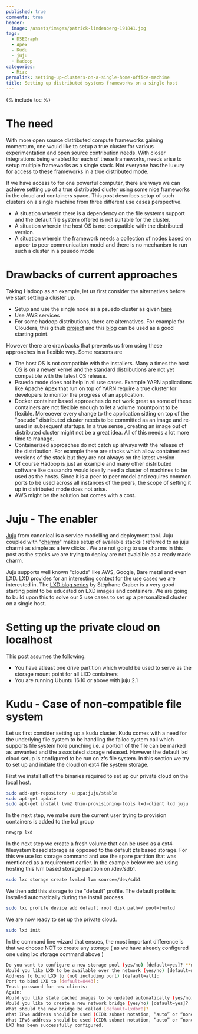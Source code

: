 ```yaml
---
published: true
comments: true
header:
  image: /assets/images/patrick-lindenberg-191841.jpg
tags:
  - DSEGraph
  - Apex
  - Kudu
  - juju
  - Hadoop
categories:
  - Misc
permalink: setting-up-clusters-on-a-single-home-office-machine
title: Setting up distributed systems frameworks on a single host
---
```


{% include toc %}

# The need
With more open source distributed compute frameworks gaining momentum, one would like to setup a true cluster for various experimentation and open source contribution needs. With closer integrations being enabled for each of these frameworks, needs arise to setup multiple frameworks as a single stack. Not everyone has the luxury for access to these frameworks in a true distributed mode. 

If we have access to for one powerful computer, there are ways we can achieve setting up of a true distributed cluster using some nice frameworks in the cloud and containers space. This post describes setup of such clusters on a single machine from three different use cases perspective. 
- A situation wherein there is a dependency on the file systems support and the default file system offered is not suitable for the cluster. 
- A situation wherein the host OS is not compatible with the distributed version. 
- A situation wherein the framework needs a collection of nodes based on a peer to peer communication model and there is no mechanism to run such a cluster in a psuedo mode


# Drawbacks of current approaches
Taking Hadoop as an example, let us first consider the alternatives before we start setting a cluster up. 

- Setup and use the single node as a psuedo cluster as given [here](https://hadoop.apache.org/docs/stable/hadoop-project-dist/hadoop-common/SingleCluster.html) 
- Use AWS services
- For some hadoop distributions, there are alternatives. For example for Cloudera, this github [project](https://github.com/cloudera/clusterdock) and this [blog](https://blog.cloudera.com/blog/2016/08/multi-node-clusters-with-cloudera-quickstart-for-docker/) can be used as a good starting point.


However there are drawbacks that prevents us from using these approaches in a flexible way. Some reasons are

- The host OS is not compatible with the installers. Many a times the host OS is on a newer kernel and the standard distributions are not yet compatible with the latest OS release. 
- Psuedo mode does not help in all use cases. Example YARN applications like Apache [Apex](https://apex.apache.org/) that run on top of YARN require a true cluster for developers to monitor the progress of an application.
- Docker container based approaches do not work great as some of these containers are not flexible enough to let a volume mountpoint to be flexible. Moreoever every change to the application sitting on top of the "pseudo" distributed cluster needs to be committed as an image and re-used in subsequent startups. In a true sense , creating an image out of distributed cluster might not be a great idea. All of this needs a lot more time to manage.
- Containerized approaches do not catch up always with the release of the distribution. For example there are stacks which allow containerized versions of the stack but they are not always on the latest version
- Of course Hadoop is just an example and many other distributed software like cassandra would ideally need a cluster of machines to be used as the hosts. Since it is a peer to peer model and requires common ports to be used across all instances of the peers, the scope of setting it up in distributed mode does not arise. 
- AWS might be the solution but comes with a cost.

# Juju - The enabler

[Juju](https://www.ubuntu.com/cloud/juju) from canonical is a service modelling and deployment tool. Juju coupled with "[charms](https://jujucharms.com)" makes setup of available stacks ( referred to as juju charm) as simple as a few clicks . We are not going to use charms in this post as the stacks we are trying to deploy are not avaialble as a ready made charm. 

Juju supports well known "clouds" like AWS, Google, Bare metal and even LXD. LXD provides for an interesting context for the use cases we are interested in. The [LXD blog series](https://insights.ubuntu.com/2016/03/14/the-lxd-2-0-story-prologue) by Stéphane Graber is a very good starting point to be educated on LXD images and containers. We are going to build upon this to solve our 3 use cases to set up a personalized cluster on a single host.

# Setting up the private cloud on localhost

This post assumes the following:
- You have atleast one drive partition which would be used to serve as the storage mount point for all LXD containers
- You are running Ubuntu 16.10 or above with juju 2.1

# Kudu - Case of non-compatible file system

Let us first consider setting up a kudu cluster. Kudu comes with a need for the underlying file system to be handling the falloc system call which supports file system hole punching i.e. a portion of the file can be marked as unwanted and the associated storage released. However the default lxd cloud setup is configured to be run on zfs file system. In this section we try to set up and initiate the cloud on ext4 file system storage. 

First we install all of the binaries required to set up our private cloud on the local host. 

~~~bash
sudo add-apt-repository -u ppa:juju/stable
sudo apt-get update
sudo apt-get install lvm2 thin-provisioning-tools lxd-client lxd juju
~~~
In the next step, we make sure the current user trying to provision containers is added to the lxd group
~~~bash
newgrp lxd
~~~
In the next step we create a fresh volume that can be used as a ext4 filesystem based storage as opposed to the default zfs based storage. For this we use lxc storage command and use the spare partition that was mentioned as a requirement earlier. In the example below we are using hosting this lvm based storage partition on /dev/sdb1. 
~~~bash
sudo lxc storage create lvmlxd lvm source=/dev/sdb1
~~~
We then add this storage to the "default" profile. The default profile is installed automatically during the install process.
~~~bash
sudo lxc profile device add default root disk path=/ pool=lvmlxd
~~~
We are now ready to set up the private cloud. 
~~~bash
sudo lxd init
~~~
In the command line wizard that ensues, the most important difference is that we choose NOT to create any storage ( as we have already configured one using lxc storage command above ) 
~~~bash
Do you want to configure a new storage pool (yes/no) [default=yes]? **no**
Would you like LXD to be available over the network (yes/no) [default=no]? yes
Address to bind LXD to (not including port) [default=all]:
Port to bind LXD to [default=8443]:
Trust password for new clients:
Again:
Would you like stale cached images to be updated automatically (yes/no) [default=yes]?
Would you like to create a new network bridge (yes/no) [default=yes]?
What should the new bridge be called [default=lxdbr0]?
What IPv4 address should be used (CIDR subnet notation, “auto” or “none”) [default=auto]?
What IPv6 address should be used (CIDR subnet notation, “auto” or “none”) [default=auto]?
LXD has been successfully configured.

~~~

